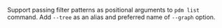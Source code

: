 Support passing filter patterns as positional arguments to `pdm list` command.
Add `--tree` as an alias and preferred name of `--graph` option.
